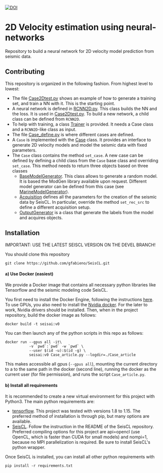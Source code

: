 [![DOI](https://zenodo.org/badge/DOI/10.5281/zenodo.3492115.svg)](https://doi.org/10.5281/zenodo.3492115)

# 2D Velocity estimation using neural-networks

Repository to build a neural network for 2D velocity model prediction from
seismic data.

## Contributing

This repository is organized in the following fashion. From highest level to
lowest:

*   The file [Case2Dtest.py](main.py) shows an example of how to generate
a training set, and train a NN with it. This is the starting point.
*   A neural network is defined in [RCNN2D.py](vrmslearn/RCNN2D.py).
This class builds the NN and the loss. It is used in [Case2Dtest.py](main.py).
To build a new network, a child class can be defined from `RCNN2D`.
*   To help with training, a class [Trainer](vrmslearn/Trainer.py) is provided.
It needs a Case class and a `RCNN2D`-like class as input.
*   The file [Case_define.py](Case_define.py) is where different cases are
defined.
*  A `Case` is implemented with the [Case](vrmslearn/Case.py) class. It provides an
interface to generate 2D velocity models and model the seismic data with
fixed parameters.
*   The `Case` class contains the method `set_case`. A new case can be defined 
by defining a child class from the `Case` base class and overriding `set_case`.
This method needs to return three objects based on three classes
    *  [BaseModelGenerator](vrmslearn/BaseModelGenerator.py). This class allows
    to generate a random model. It is based the ModGen library available upon
    request. Different model generator can be defined from this case (see 
    [MarineModelGenerator](vrmslearn/BaseModelGenerator.py)).
    *   [Acquisition](vrmslearn/SeismicGenerator.py) defines all the parameters 
    for the creation of the seismic data by SeisCL. In particular, override the 
    method `set_rec_src` to define a different acquisition setup.
    * [OutputGenerator](vrmslearn/IOGenerator.py) is a class that generate the
    labels from the model and acquires objects. 


## Installation

IMPORTANT: USE THE LATEST SEISCL VERSION ON THE DEVEL BRANCH!


You should clone this repository

    git clone https://github.com/gfabieno/SeisCL.git

#### a) Use Docker (easiest)

We provide a Docker image that contains all necessary python libraries like Tensorflow
and the seismic modeling code SeisCL.

You first need to install the Docker Engine, following the instructions [here](https://docs.docker.com/install/).
To use GPUs, you also need to install the [Nvidia docker](https://github.com/NVIDIA/nvidia-docker).
For the later to work, Nvidia drivers should be installed.
Then, when in the project repository, build the docker image as follows:

    docker build -t seisai:v0

You can then launch any of the python scripts in this repo as follows:

    docker run --gpus all -it\
               -v `pwd`:`pwd` -w `pwd` \
               --user $(id -u):$(id -g) \
               seisai:v0 Case_article.py --logdir=./Case_article

This makes accessible all gpus (`--gpus all`), mounting the current directory to a
to the same path in the docker (second line), running the docker as the current user
(for file permission), and runs the script `Case_article.py`.

#### b) Install all requirements

It is recommended to create a new virtual environment for this project with Python3.
The main python requirements are:
*   [tensorflow](https://www.tensorflow.org). This project was tested with versions 1.8 to 1.15.
The preferred method of installation is through pip, but many options are available.
*  [SeisCL](https://github.com/gfabieno/SeisCL). Follow the instruction in the README of
the SeisCL repository. Preferred compiling options for this project are api=opencl (use
OpenCL, which is faster than CUDA for small models) and nompi=1, because no MPI parallelization is required.
Be sure to install SeisCL's python wrapper.

Once SeisCL is installed, you can install all other python requirements with

    pip install -r requirements.txt
